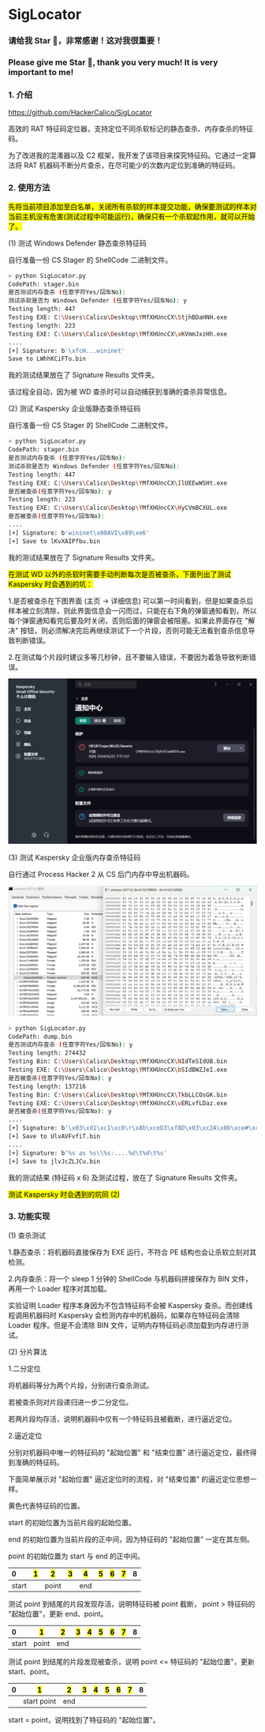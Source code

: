 # SigLocator

### 请给我 Star 🌟，非常感谢！这对我很重要！

### Please give me Star 🌟, thank you very much! It is very important to me!

### 1. 介绍

https://github.com/HackerCalico/SigLocator

高效的 RAT 特征码定位器，支持定位不同杀软标记的静态查杀、内存查杀的特征码。

为了改进我的混淆器以及 C2 框架，我开发了该项目来探究特征码。它通过一定算法将 RAT 机器码不断分片查杀，在尽可能少的次数内定位到准确的特征码。

### 2. 使用方法

<mark>先将当前项目添加至白名单，关闭所有杀软的样本提交功能，确保要测试的样本对当前主机没有危害(测试过程中可能运行)，确保只有一个杀软起作用，就可以开始了。</mark>

(1) 测试 Windows Defender 静态查杀特征码

自行准备一份 CS Stager 的 ShellCode 二进制文件。

```bash
> python SigLocator.py
CodePath: stager.bin
是否测试内存查杀 (任意字符Yes/回车No):
测试杀软是否为 Windows Defender (任意字符Yes/回车No): y
Testing length: 447
Testing EXE: C:\Users\Calico\Desktop\YMfXHUncCX\StjhBDaHNH.exe
Testing length: 223
Testing EXE: C:\Users\Calico\Desktop\YMfXHUncCX\xKVmmJxzHh.exe
....
[+] Signature: b'\xfcH...wininet'
Save to LWhhKCiFTo.bin
```

我的测试结果放在了 Signature Results 文件夹。

该过程全自动，因为被 WD 查杀时可以自动捕获到准确的查杀异常信息。

(2) 测试 Kaspersky 企业版静态查杀特征码

自行准备一份 CS Stager 的 ShellCode 二进制文件。

```bash
> python SigLocator.py
CodePath: stager.bin
是否测试内存查杀 (任意字符Yes/回车No):
测试杀软是否为 Windows Defender (任意字符Yes/回车No):
Testing length: 447
Testing EXE: C:\Users\Calico\Desktop\YMfXHUncCX\IlUEEwWSHt.exe
是否被查杀(任意字符Yes/回车No): y
Testing length: 223
Testing EXE: C:\Users\Calico\Desktop\YMfXHUncCX\HyCVmBCXUL.exe
是否被查杀(任意字符Yes/回车No):
....
[+] Signature: b'wininet\x00AVI\x89\xe6'
[+] Save to lKvXAIPfbu.bin
```

我的测试结果放在了 Signature Results 文件夹。

<mark>在测试 WD 以外的杀软时需要手动判断每次是否被查杀，下面列出了测试 Kaspersky 时会遇到的坑：</mark>

1.是否被查杀在下图界面 (主页 -> 详细信息) 可以第一时间看到，但是如果查杀后样本被立刻清除，则此界面信息会一闪而过，只能在右下角的弹窗通知看到，所以每个弹窗通知看完后要及时关闭，否则后面的弹窗会被阻塞。如果此界面存在 "解决" 按钮，则必须解决完后再继续测试下一个片段，否则可能无法看到查杀信息导致判断错误。

2.在测试每个片段时建议多等几秒钟，且不要输入错误，不要因为着急导致判断错误。

![Kaspersky.png](https://github.com/HackerCalico/SigLocator/blob/main/Image/Kaspersky.png)

(3) 测试 Kaspersky 企业版内存查杀特征码

自行通过 Process Hacker 2 从 CS 后门内存中导出机器码。

![dump.png](https://github.com/HackerCalico/SigLocator/blob/main/Image/dump.png)

```bash
> python SigLocator.py
CodePath: dump.bin
是否测试内存查杀 (任意字符Yes/回车No): y
Testing length: 274432
Testing Bin: C:\Users\Calico\Desktop\YMfXHUncCX\NIdTeSIdUB.bin
Testing EXE: C:\Users\Calico\Desktop\YMfXHUncCX\bSIdBWZJeI.exe
是否被查杀(任意字符Yes/回车No): y
Testing length: 137216
Testing Bin: C:\Users\Calico\Desktop\YMfXHUncCX\TkbLLCOsGK.bin
Testing EXE: C:\Users\Calico\Desktop\YMfXHUncCX\vERLvfLDaz.exe
是否被查杀(任意字符Yes/回车No): y
....
[+] Signature: b'\x03\xd1\xc1\xc8\r\x8b\xceD3\xf8D\x03\xc2A\x0b\xce#\xcfE\x03\xd8A\x8b\xc6A\x8b\xd23\xd3'
[+] Save to UlvAVFvfiT.bin
....
[+] Signature: b'%s as %s\\%s:....%d\t%d\t%s'
[+] Save to jlvJcZLJCu.bin
```

我的测试结果 (特征码 x 6) 及测试过程，放在了 Signature Results 文件夹。

<mark>测试 Kaspersky 时会遇到的坑同 (2)</mark>

### 3. 功能实现

(1) 查杀测试

1.静态查杀：将机器码直接保存为 EXE 运行，不符合 PE 结构也会让杀软立刻对其检测。

2.内存查杀：将一个 sleep 1 分钟的 ShellCode 与机器码拼接保存为 BIN 文件，再用一个 Loader 程序对其加载。

实验证明 Loader 程序本身因为不包含特征码不会被 Kaspersky 查杀。而创建线程调用机器码时 Kaspersky 会检测内存中的机器码，如果存在特征码会清除 Loader 程序。但是不会清除 BIN 文件，证明内存特征码必须加载到内存进行测试。

(2) 分片算法

1.二分定位

将机器码等分为两个片段，分别进行查杀测试。

若被查杀则对片段递归进一步二分定位。

若两片段均存活，说明机器码中仅有一个特征码且被截断，进行逼近定位。

2.逼近定位

分别对机器码中唯一的特征码的 "起始位置" 和 "结束位置" 进行逼近定位，最终得到准确的特征码。

下面简单展示对 "起始位置" 逼近定位时的流程，对 "结束位置" 的逼近定位思想一样。

黄色代表特征码的位置。

start 的初始位置为当前片段的起始位置。

end 的初始位置为当前片段的正中间，因为特征码的 "起始位置" 一定在其左侧。

point 的初始位置为 start 与 end 的正中间。

| 0     | <mark>1</mark> | <mark>2</mark> | <mark>3</mark> | <mark>4</mark> | <mark>5</mark> | <mark>6</mark> | <mark>7</mark> | 8   |
|:----- | -------------- | -------------- | -------------- | -------------- | -------------- | -------------- | -------------- |:--- |
| start |                | point          |                | end            |                |                |                |     |

测试 point 到结尾的片段发现存活，说明特征码被 point 截断， point > 特征码的 "起始位置"，更新 end、point。

| 0     | <mark>1</mark> | <mark>2</mark> | <mark>3</mark> | <mark>4</mark> | <mark>5</mark> | <mark>6</mark> | <mark>7</mark> | 8   |
|:----- | -------------- | -------------- | -------------- | -------------- | -------------- | -------------- | -------------- |:--- |
| start | point          | end            |                |                |                |                |                |     |

测试 point 到结尾的片段发现被查杀，说明 point <= 特征码的 "起始位置"，更新 start、point。

| 0   | <mark>1</mark> | <mark>2</mark> | <mark>3</mark> | <mark>4</mark> | <mark>5</mark> | <mark>6</mark> | <mark>7</mark> | 8   |
|:--- | -------------- | -------------- | -------------- | -------------- | -------------- | -------------- | -------------- |:--- |
|     | start point    | end            |                |                |                |                |                |     |

start = point，说明找到了特征码的 "起始位置"。